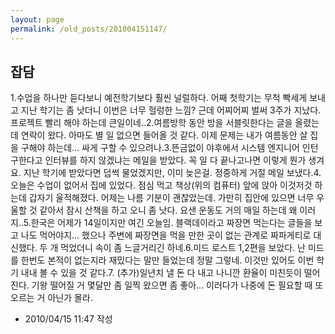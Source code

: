 ```yaml
---
layout: page
permalink: /old_posts/201004151147/
---
```


## 잡담


1.수업을 하나만 듣다보니 예전학기보다 훨씬 널럴하다. 어째 첫학기는 무척 빡세게 보내고 지난 학기는 좀 낫더니 이번은 너무 헐렁한 느낌? 근데 어찌어찌 벌써 3주가 지났다. 프로젝트 빨리 해야 하는데 큰일이네..2.여름방학 동안 방을 서블릿한다는 글을 올렸는데 연락이 왔다. 아마도 별 일 없으면 들어올 것 같다. 이제 문제는 내가 여름동안 살 집을 구해야 하는데... 싸게 구할 수 있으려나.3.뜬금없이 야후에서 시스템 엔지니어 인턴 구한다고 인터뷰를 하지 않겠냐는 메일을 받았다. 꼭 일 다 끝나고나면 이렇게 뭔가 생겨요. 지난 학기에 받았다면 덥썩 물었겠지만, 이미 늦은걸. 정중하게 거절 메일 보냈다.4.오늘은 수업이 없어서 집에 있었다. 점심 먹고 책상(위의 컴퓨터) 앞에 앉아 이것저것 하는데 갑자기 울적해졌다. 어제는 나름 기분이 괜찮았는데. 가만히 집안에 있으면 너무 우울할 것 같아서 잠시 산책을 하고 오니 좀 낫다. 요샌 운동도 거의 매일 하는데 왜 이러지..5.한국은 어제가 14일이지만 여긴 오늘임. 블랙데이라고 짜장면 먹는다는 글들을 보고 나도 먹어야지... 했으나 주변에 짜장면을 먹을 만한 곳이 없는 관계로 짜파게티로 대신했다. 두 개 먹었더니 속이 좀 느글거리긴 하네.6.미드 로스트 1,2편을 보았다. 난 미드를 한번도 본적이 없는지라 재밌다는 말만 들었는데 정말 그렇네. 이것만 있어도 이번 학기 내내 볼 수 있을 것 같다.7. (추가)일년치 낼 돈 다 내고 나니깐 환율이 미친듯이 떨어진다. 기왕 떨어질 거 몇달만 좀 일찍 왔으면 좀 좋아... 이러다가 나중에 돈 필요할 때 또 오르는 거 아닌가 몰라.




- 2010/04/15 11:47 작성